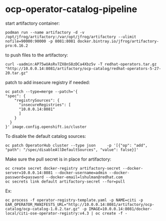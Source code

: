 # ocp-operator-catalog-pipeline

start artifactory container:
```
podman run --name artifactory -d -v /opt/jfrog/artifactory:/var/opt/jfrog/artifactory --ulimit nofile=90000:90000 -p 8081:8081 docker.bintray.io/jfrog/artifactory-pro:6.16.2
```

to push files to the artifactory:
```
curl -uadmin:AP75wUAsRv7ZX8nS8zDCa4Xbz5v -T redhat-operators.tar.gz "http://10.0.0.14:8081/artifactory/ocp-catalog/redhat-operators-5-27-20.tar.gz"
```

patch to add insecure registry if needed:
```
oc patch --type=merge --patch='{
"spec": {
    "registrySources": {
      "insecureRegistries": [
      "10.0.0.14:8081"
      ]
    }
  }
}' image.config.openshift.io/cluster
```


To disable the default catalog sources:
```
oc patch OperatorHub cluster --type json     -p '[{"op": "add", "path": "/spec/disableAllDefaultSources", "value": false}]'
```

Make sure the pull secret is in place for artifactory:
```
oc create secret docker-registry artifactory-secret --docker-server=10.0.0.14:8081 --docker-username=admin --docker-password=password --docker-email=lshulman@redhat.com
oc secrets link default artifactory-secret --for=pull
```


Ex:
```
oc process -f operator-registry-template.yaml -p NAME=citi -p EAR_OPERATOR_MANIFESTS_URL="http://10.0.0.14:8081/artifactory/ocp-catalog/ocp-catalog-1.0.2.tar.gz" -p IMAGE=10.0.0.14:8081/docker-local/citi-ose-operator-registry:v4.3 | oc create -f -
```

